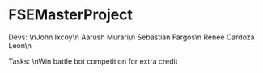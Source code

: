 # FSEMasterProject

Devs:
  \nJohn Ixcoy\n
  Aarush Murari\n
  Sebastian Fargos\n
  Renee Cardoza Leon\n 

Tasks:
  \nWin battle bot competition for extra credit
